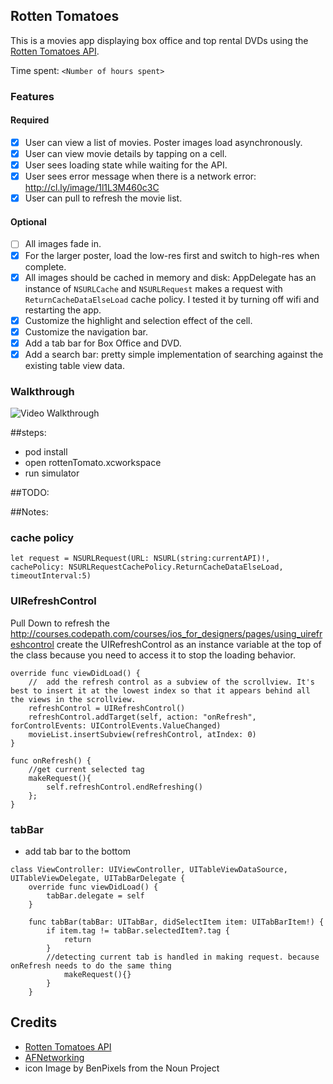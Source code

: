 ## Rotten Tomatoes

This is a movies app displaying box office and top rental DVDs using the [Rotten Tomatoes API](http://developer.rottentomatoes.com/docs/read/JSON).

Time spent: `<Number of hours spent>`

### Features

#### Required

- [x] User can view a list of movies. Poster images load asynchronously.
- [x] User can view movie details by tapping on a cell.
- [x] User sees loading state while waiting for the API.
- [x] User sees error message when there is a network error: http://cl.ly/image/1l1L3M460c3C
- [x] User can pull to refresh the movie list.

#### Optional

- [ ] All images fade in.
- [x] For the larger poster, load the low-res first and switch to high-res when complete.
- [x] All images should be cached in memory and disk: AppDelegate has an instance of `NSURLCache` and `NSURLRequest` makes a request with `ReturnCacheDataElseLoad` cache policy. I tested it by turning off wifi and restarting the app.
- [x] Customize the highlight and selection effect of the cell.
- [x] Customize the navigation bar.
- [x] Add a tab bar for Box Office and DVD.
- [x] Add a search bar: pretty simple implementation of searching against the existing table view data.

### Walkthrough
![Video Walkthrough](http://i.imgur.com/9d4fXIm.gif)

##steps:
- pod install
- open rottenTomato.xcworkspace
- run simulator

##TODO:

##Notes:
### cache policy
```
let request = NSURLRequest(URL: NSURL(string:currentAPI)!, cachePolicy: NSURLRequestCachePolicy.ReturnCacheDataElseLoad, timeoutInterval:5)
```

### UIRefreshControl
Pull Down to refresh the
http://courses.codepath.com/courses/ios_for_designers/pages/using_uirefreshcontrol
create the UIRefreshControl as an instance variable at the top of the class because you need to access it to stop the loading behavior. 

```
override func viewDidLoad() {
    //  add the refresh control as a subview of the scrollview. It's best to insert it at the lowest index so that it appears behind all the views in the scrollview.
    refreshControl = UIRefreshControl()
    refreshControl.addTarget(self, action: "onRefresh", forControlEvents: UIControlEvents.ValueChanged)
    movieList.insertSubview(refreshControl, atIndex: 0)
}

func onRefresh() {
    //get current selected tag
    makeRequest(){
        self.refreshControl.endRefreshing()
    };
}

```

### tabBar
- add tab bar to the bottom

```
class ViewController: UIViewController, UITableViewDataSource, UITableViewDelegate, UITabBarDelegate {
	override func viewDidLoad() {
    	tabBar.delegate = self
	}

	func tabBar(tabBar: UITabBar, didSelectItem item: UITabBarItem!) {
		if item.tag != tabBar.selectedItem?.tag {
	    	return
	    }
	    //detecting current tab is handled in making request. because onRefresh needs to do the same thing
	    	makeRequest(){}
	    }
	}
```


Credits
---------
* [Rotten Tomatoes API](http://developer.rottentomatoes.com/docs/read/JSON)
* [AFNetworking](https://github.com/AFNetworking/AFNetworking)
* icon Image by BenPixels from the Noun Project